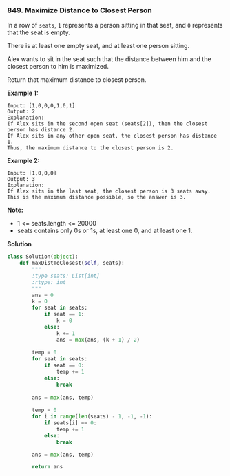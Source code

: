 ### 849. Maximize Distance to Closest Person

In a row of `seats`, `1` represents a person sitting in that seat, and `0` represents that the seat is empty. 

There is at least one empty seat, and at least one person sitting.

Alex wants to sit in the seat such that the distance between him and the closest person to him is maximized. 

Return that maximum distance to closest person.

**Example 1:**
```
Input: [1,0,0,0,1,0,1]
Output: 2
Explanation: 
If Alex sits in the second open seat (seats[2]), then the closest person has distance 2.
If Alex sits in any other open seat, the closest person has distance 1.
Thus, the maximum distance to the closest person is 2.
```

**Example 2:**
```
Input: [1,0,0,0]
Output: 3
Explanation: 
If Alex sits in the last seat, the closest person is 3 seats away.
This is the maximum distance possible, so the answer is 3.
```

**Note:**
- 1 <= seats.length <= 20000
- seats contains only 0s or 1s, at least one 0, and at least one 1.

**Solution**
```Python
class Solution(object):
    def maxDistToClosest(self, seats):
        """
        :type seats: List[int]
        :rtype: int
        """
        ans = 0
        k = 0
        for seat in seats:
            if seat == 1:
                k = 0
            else:
                k += 1
                ans = max(ans, (k + 1) / 2)
        
        temp = 0
        for seat in seats:
            if seat == 0:
                temp += 1
            else:
                break
        
        ans = max(ans, temp)
        
        temp = 0
        for i in range(len(seats) - 1, -1, -1):
            if seats[i] == 0:
                temp += 1
            else:
                break

        ans = max(ans, temp)

        return ans
```